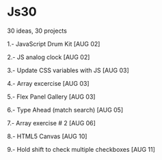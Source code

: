 # Js30

30 ideas, 30 projects

1.- JavaScript Drum Kit [AUG 02]

2.- JS analog clock [AUG 02]

3.- Update CSS variables with JS [AUG 03]

4.- Array excercise [AUG 03]

5.- Flex Panel Gallery [AUG 03]

6.- Type Ahead (match search) [AUG 05]

7.- Array exercise # 2 [AUG 06]

8.- HTML5 Canvas [AUG 10]

9.- Hold shift to check multiple checkboxes [AUG 11]
